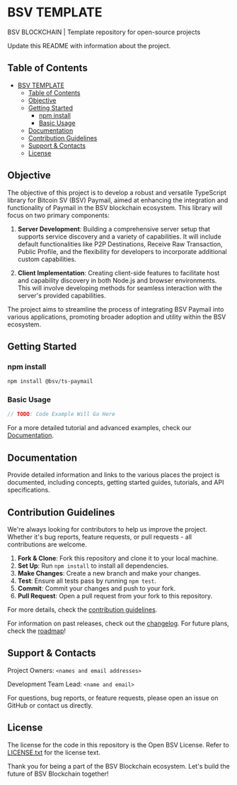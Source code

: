 # BSV TEMPLATE

BSV BLOCKCHAIN | Template repository for open-source projects

Update this README with information about the project.

## Table of Contents

- [BSV TEMPLATE](#bsv-template)
  - [Table of Contents](#table-of-contents)
  - [Objective](#objective)
  - [Getting Started](#getting-started)
    - [npm install](#npm-install)
    - [Basic Usage](#basic-usage)
  - [Documentation](#documentation)
  - [Contribution Guidelines](#contribution-guidelines)
  - [Support \& Contacts](#support--contacts)
  - [License](#license)

## Objective

The objective of this project is to develop a robust and versatile TypeScript library for Bitcoin SV (BSV) Paymail, aimed at enhancing the integration and functionality of Paymail in the BSV blockchain ecosystem. This library will focus on two primary components:

1. **Server Development**: Building a comprehensive server setup that supports service discovery and a variety of capabilities. It will include default functionalities like P2P Destinations, Receive Raw Transaction, Public Profile, and the flexibility for developers to incorporate additional custom capabilities.

2. **Client Implementation**: Creating client-side features to facilitate host and capability discovery in both Node.js and browser environments. This will involve developing methods for seamless interaction with the server's provided capabilities.

The project aims to streamline the process of integrating BSV Paymail into various applications, promoting broader adoption and utility within the BSV ecosystem.


## Getting Started

### npm install


```bash
npm install @bsv/ts-paymail
```

### Basic Usage


```typescript
// TODO: Code Example Will Go Here
```

For a more detailed tutorial and advanced examples, check our [Documentation](#documentation).


## Documentation

Provide detailed information and links to the various places the project is documented, including concepts, getting started guides, tutorials, and API specifications.

## Contribution Guidelines

We're always looking for contributors to help us improve the project. Whether it's bug reports, feature requests, or pull requests - all contributions are welcome.

1. **Fork & Clone**: Fork this repository and clone it to your local machine.
2. **Set Up**: Run `npm install` to install all dependencies.
3. **Make Changes**: Create a new branch and make your changes.
4. **Test**: Ensure all tests pass by running `npm test`.
5. **Commit**: Commit your changes and push to your fork.
6. **Pull Request**: Open a pull request from your fork to this repository.

For more details, check the [contribution guidelines](./CONTRIBUTING.md).

For information on past releases, check out the [changelog](./CHANGELOG.md). For future plans, check the [roadmap](./ROADMAP.md)!

## Support & Contacts

Project Owners: `<names and email addresses>`

Development Team Lead: `<name and email>`

For questions, bug reports, or feature requests, please open an issue on GitHub or contact us directly.

## License

The license for the code in this repository is the Open BSV License. Refer to [LICENSE.txt](./LICENSE.txt) for the license text.

Thank you for being a part of the BSV Blockchain ecosystem. Let's build the future of BSV Blockchain together!

